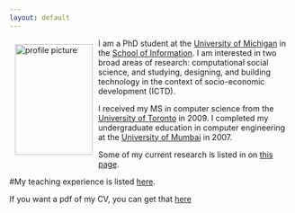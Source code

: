 ```yaml
---
layout: default
---
```


<img style="width=305px;height=435px;float:left;padding:10px;"
src="/image/personal-photo.jpg" alt="profile picture" width="138" height="197">

I am a PhD student at the [University of Michigan](http://www.umich.edu) in the
[School of Information](http://si.umich.edu).  I am interested in two broad areas of research: computational social science, and studying, designing, and building technology in the context of socio-economic development (ICTD).

I received my MS in computer science from the [University of Toronto](http://www.utoronto.ca) in 2009. I completed my undergraduate education in computer engineering at the [University of Mumbai](http://mu.ac.in) in 2007.

Some of my current research is listed in on [this page](/Research/).

#My teaching experience is listed [here](/Teaching/).

If you want a pdf of my CV, you can get that [here](/cv/CV_Marathe.pdf)

